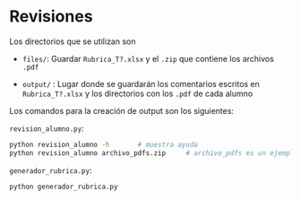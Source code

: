 # Revisiones

Los directorios que se utilizan son 

* `files/`: Guardar `Rubrica_T?.xlsx` y el `.zip`  que contiene los archivos `.pdf`

* `output/` : Lugar donde se guardarán los comentarios escritos en `Rubrica_T?.xlsx` y los directorios con los `.pdf` de cada alumno

Los comandos para la creación de output son los siguientes:

`revision_alumno.py`:

```bash
python revision_alumno -h 		# muestra ayuda
python revision_alumno archivo_pdfs.zip		# archivo_pdfs es un ejemplo depende de como lo hayan descargado
```

`generador_rubrica.py`:

```
python generador_rubrica.py 
```

